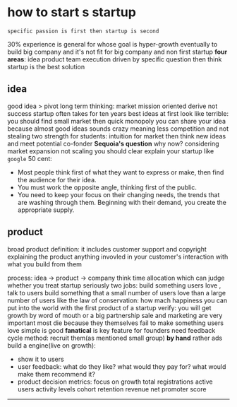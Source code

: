 # how to start s startup

    specific passion is first then startup is second

30% experience is general
for whose goal is hyper-growth eventually to build big company and it's not fit for big company and non first startup
**four areas**: idea product team execution
driven by specific question then think startup is the best solution

## idea

good idea > pivot
long term thinking: market
mission oriented
derive not success
startup often takes for ten years
best ideas at first look like terrible: you should find small market then quick monopoly
you can share your idea because almost good ideas sounds crazy meaning less competition and not stealing
two strength for students: intuition for market then think new ideas and meet potential co-fonder
**Sequoia's question** why now?
considering market expansion not scaling
you should clear explain your startup like `google`
50 cent:

- Most people think first of what they want to express or make, then find the audience for their idea.
- You must work the opposite angle, thinking first of the public.
- You need to keep your focus on their changing needs, the trends that are washing through them. Beginning with their demand, you create the appropriate supply.

## product

broad product definition: it includes customer support and copyright explaining the product anything invovled in your customer's interaction with
what you build from them

process: idea -> product -> company
think time allocation which can judge whether you treat startup seriously
two jobs: build something users love , talk to users
build something that a small number of users love than a large number of users like
the law of conservation: how mach happiness you can put into the world with the first product of a startup
verify: you will get growth by word of mouth or a big partnership
sale and marketing are very important
    most die because they themselves fail to make something users love
simple is good
**fanatical** is key feature for founders
need feedback cycle method: recruit them(as mentioned small group) **by hand** rather ads
build a engine(live on growth):
- show it to users
- user feedback: what do they like? what would they pay for? what would make them recommend it?
- product decision
metrics: focus on growth
total registrations active users activity levels cohort retention revenue net promoter score

----------







